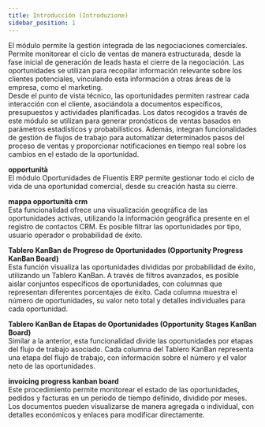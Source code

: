 ```yaml
---
title: Introducción (Introduzione)
sidebar_position: 1
---
```


El módulo permite la gestión integrada de las negociaciones comerciales. Permite monitorear el ciclo de ventas de manera estructurada, desde la fase inicial de generación de leads hasta el cierre de la negociación. Las oportunidades se utilizan para recopilar información relevante sobre los clientes potenciales, vinculando esta información a otras áreas de la empresa, como el marketing.  
Desde el punto de vista técnico, las oportunidades permiten rastrear cada interacción con el cliente, asociándola a documentos específicos, presupuestos y actividades planificadas. Los datos recogidos a través de este módulo se utilizan para generar pronósticos de ventas basados en parámetros estadísticos y probabilísticos. Además, integran funcionalidades de gestión de flujos de trabajo para automatizar determinados pasos del proceso de ventas y proporcionar notificaciones en tiempo real sobre los cambios en el estado de la oportunidad.  

**opportunità**  
El módulo Oportunidades de Fluentis ERP permite gestionar todo el ciclo de vida de una oportunidad comercial, desde su creación hasta su cierre.  

**mappa opportunità crm**  
Esta funcionalidad ofrece una visualización geográfica de las oportunidades activas, utilizando la información geográfica presente en el registro de contactos CRM. Es posible filtrar las oportunidades por tipo, usuario operador o probabilidad de éxito.  

**Tablero KanBan de Progreso de Oportunidades (Opportunity Progress KanBan Board)**  
Esta función visualiza las oportunidades divididas por probabilidad de éxito, utilizando un Tablero KanBan. A través de filtros avanzados, es posible aislar conjuntos específicos de oportunidades, con columnas que representan diferentes porcentajes de éxito. Cada columna muestra el número de oportunidades, su valor neto total y detalles individuales para cada oportunidad.  

**Tablero KanBan de Etapas de Oportunidades (Opportunity Stages KanBan Board)**  
Similar a la anterior, esta funcionalidad divide las oportunidades por etapas del flujo de trabajo asociado. Cada columna del Tablero KanBan representa una etapa del flujo de trabajo, con información sobre el número y el valor neto de las oportunidades.  

**invoicing progress kanban board**  
Este procedimiento permite monitorear el estado de las oportunidades, pedidos y facturas en un período de tiempo definido, dividido por meses. Los documentos pueden visualizarse de manera agregada o individual, con detalles económicos y enlaces para modificar directamente.